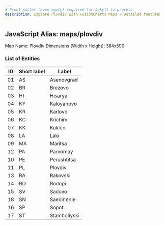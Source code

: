 ```yaml
---
# Front matter (even empty) required for Jekyll to process
description: Explore Plovdiv with FusionCharts Maps – Detailed features for seamless integration. Try now & enhance your data visualization today! 
---
```


## JavaScript Alias: maps/plovdiv

Map Name: Plovdiv
Dimensions (Width x Height): 384x590





### List of Entities

ID | Short label | Label
---|---|---|
01|AS|Asenovgrad
02|BR|Brezovo
03|HI|Hisarya
04|KY|Kaloyanovo
05|KR|Karlovo
06|KC|Krichim
07|KK|Kuklen
08|LA|Laki
09|MA|Maritsa
12|PA|Parvomay
10|PE|Perushtitsa
11|PL|Plovdiv
13|RA|Rakovski
14|RO|Rodopi
15|SV|Sadovo
18|SN|Saedinenie
16|SP|Sopot
17|ST|Stamboliyski

